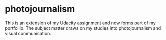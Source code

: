 # photojournalism
This is an extension of my Udacity assignment and now forms part of my portfoilio. The subject matter draws on my studies into photojournalism and visual communication.
